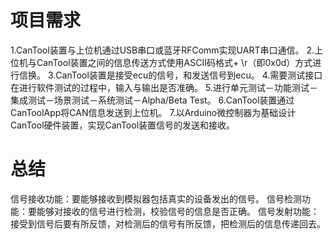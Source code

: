 # 项目需求
1.CanTool装置与上位机通过USB串口或蓝牙RFComm实现UART串口通信。
2.上位机与CanTool装置之间的信息传送方式使用ASCII码格式+ \r（即0x0d）方式进行信换。
3.CanTool装置是接受ecu的信号，和发送信号到ecu。
4.需要测试接口在进行软件测试的过程中，输入与输出是否准确。
5.进行单元测试－功能测试－集成测试－场景测试－系统测试－Alpha/Beta Test。
6.CanTool装置通过CanToolApp将CAN信息发送到上位机。
7.以Arduino微控制器为基础设计CanTool硬件装置，实现CanTool装置信号的发送和接收。
# 总结
信号接收功能：要能够接收到模拟器包括真实的设备发出的信号。
信号检测功能：要能够对接收的信号进行检测，校验信号的信息是否正确。
信号发射功能：接受到信号后要有所反馈，对检测后的信号有所反馈，把检测后的信息传递回去。